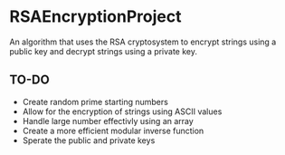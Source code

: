 # RSAEncryptionProject
An algorithm that uses the RSA cryptosystem to encrypt strings using a public key and decrypt strings using a private key.
## TO-DO
- Create random prime starting numbers
- Allow for the encryption of strings using ASCII values
- Handle large number effectivly using an array
- Create a more efficient modular inverse function
- Sperate the public and private keys

